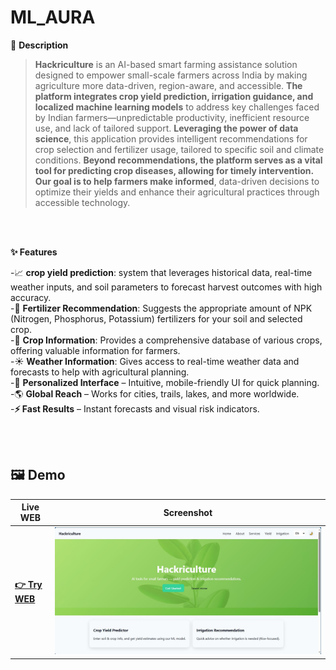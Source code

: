 # ML_AURA
📝 **Description**
>**Hackriculture** is an AI-based smart farming assistance solution designed to empower small-scale farmers across India by making agriculture more data-driven, region-aware, and accessible.
>**The platform integrates crop yield prediction, irrigation guidance, and localized machine learning models** to address key challenges faced by Indian farmers—unpredictable productivity, inefficient resource use, and lack of tailored support.
> **Leveraging the power of data science**, this application provides intelligent recommendations for crop selection and fertilizer usage, tailored to specific soil and climate conditions.
>**Beyond recommendations, the platform serves as a vital tool for predicting crop diseases, allowing for timely intervention.**
>**Our goal is to help farmers make informed**, data-driven decisions to optimize their yields and enhance their agricultural practices through accessible technology.

<br>
<br>

**✨ Features**

-📈 **crop yield prediction**: system that leverages historical data, real-time weather inputs, and soil parameters to forecast harvest outcomes with high accuracy.<br>
-🌿 **Fertilizer Recommendation**: Suggests the appropriate amount of NPK (Nitrogen, Phosphorus, Potassium) fertilizers for your soil and selected crop.<br>
-🌾 **Crop Information**: Provides a comprehensive database of various crops, offering valuable information for farmers.<br>
-☀️ **Weather Information**: Gives access to real-time weather data and forecasts to help with agricultural planning.<br>
-🎨 **Personalized Interface** – Intuitive, mobile-friendly UI for quick planning.<br>
-🌎 **Global Reach** – Works for cities, trails, lakes, and more worldwide.<br>
-**⚡ Fast Results** – Instant forecasts and visual risk indicators.<br>

<br>
<br>

## 🖼️ Demo

| Live WEB | Screenshot |
|---------|------------|
| [**👉 Try WEB**](https://hackriculture-updated.onrender.com/) | ![App Screenshot](agri.jpg) |
